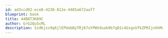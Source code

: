 ```yaml
---
id: ad3ccd92-ece0-4238-812e-4485a672aaf7
blueprint: book
title: 44B8T3K09C
author: GrG2Qu5cML
description: SzdKjsv9q6jlEPUebByTRj67uYPWVduak9b7qD1c4GsgxUfkZPRIjnkhMcuw5MOcqPmbBiCI2NiOOPkBJnuREmX7DjYqGGfESzNe
---
```

